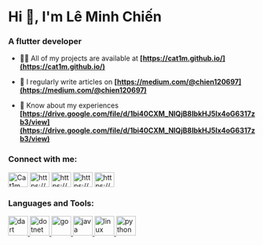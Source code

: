 # Hi 👋, I'm Lê Minh Chiến

### A flutter developer

- 👨‍💻 All of my projects are available at **[https://cat1m.github.io/](https://cat1m.github.io/)**

- 📝 I regularly write articles on **[https://medium.com/@chien120697](https://medium.com/@chien120697)**

- 📄 Know about my experiences **[https://drive.google.com/file/d/1bi40CXM_NlQjB8IbkHJ5lx4oG6317zb3/view](https://drive.google.com/file/d/1bi40CXM_NlQjB8IbkHJ5lx4oG6317zb3/view)**

<h3 align="left">Connect with me:</h3>
<p align="left">
<a href="https://github.com/Cat1m" target="blank"><img align="center" src="https://raw.githubusercontent.com/rahuldkjain/github-profile-readme-generator/master/src/images/icons/Social/github.svg" alt="Cat1m" height="30" width="40" /></a>
<a href="https://linkedin.com/in/https://www.linkedin.com/in/cat1m/" target="blank"><img align="center" src="https://raw.githubusercontent.com/rahuldkjain/github-profile-readme-generator/master/src/images/icons/Social/linked-in-alt.svg" alt="https://www.linkedin.com/in/cat1m/" height="30" width="40" /></a>
<a href="https://fb.com/https://www.facebook.com/minhchien.le.750/" target="blank"><img align="center" src="https://raw.githubusercontent.com/rahuldkjain/github-profile-readme-generator/master/src/images/icons/Social/facebook.svg" alt="https://www.facebook.com/minhchien.le.750/" height="30" width="40" /></a>
<a href="https://instagram.com/https://www.instagram.com/minhchien.le.750/" target="blank"><img align="center" src="https://raw.githubusercontent.com/rahuldkjain/github-profile-readme-generator/master/src/images/icons/Social/instagram.svg" alt="https://www.instagram.com/minhchien.le.750/" height="30" width="40" /></a>
<a href="https://medium.com/https://medium.com/@chien120697" target="blank"><img align="center" src="https://raw.githubusercontent.com/rahuldkjain/github-profile-readme-generator/master/src/images/icons/Social/medium.svg" alt="https://medium.com/@chien120697" height="30" width="40" /></a>
</p>

<h3 align="left">Languages and Tools:</h3>
<p align="left"> <a href="https://developer.mozilla.org/en-US/docs/Web/dart" target="_blank" rel="noreferrer"> <img src="https://skillicons.dev/icons?i=dart" alt="dart" width="40" height="40"/> </a> <a href="https://developer.mozilla.org/en-US/docs/Web/dotnet" target="_blank" rel="noreferrer"> <img src="https://skillicons.dev/icons?i=dotnet" alt="dotnet" width="40" height="40"/> </a> <a href="https://developer.mozilla.org/en-US/docs/Web/go" target="_blank" rel="noreferrer"> <img src="https://skillicons.dev/icons?i=go" alt="go" width="40" height="40"/> </a> <a href="https://developer.mozilla.org/en-US/docs/Web/java" target="_blank" rel="noreferrer"> <img src="https://skillicons.dev/icons?i=java" alt="java" width="40" height="40"/> </a> <a href="https://developer.mozilla.org/en-US/docs/Web/linux" target="_blank" rel="noreferrer"> <img src="https://skillicons.dev/icons?i=linux" alt="linux" width="40" height="40"/> </a> <a href="https://developer.mozilla.org/en-US/docs/Web/python" target="_blank" rel="noreferrer"> <img src="https://skillicons.dev/icons?i=py" alt="python" width="40" height="40"/> </a></p>

